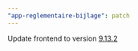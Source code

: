 ```yaml
---
"app-reglementaire-bijlage": patch
---
```


Update frontend to version [9.13.2](https://github.com/lblod/frontend-reglementaire-bijlage/releases/tag/v9.13.2)
